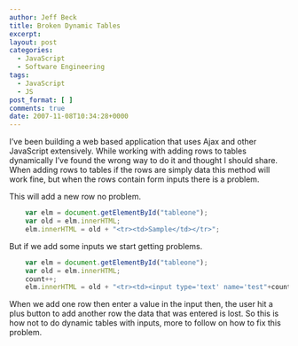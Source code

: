 ```yaml
---
author: Jeff Beck
title: Broken Dynamic Tables
excerpt:
layout: post
categories:
  - JavaScript
  - Software Engineering
tags:
  - JavaScript
  - JS
post_format: [ ]
comments: true
date: 2007-11-08T10:34:28+0000
---
```

I’ve been building a web based application that uses Ajax and other JavaScript extensively. While working with adding rows to tables dynamically I’ve found the wrong way to do it and thought I should share. When adding rows to tables if the rows are simply data this method will work fine, but when the rows contain form inputs there is a problem.

This will add a new row no problem.


``` js
    var elm = document.getElementById("tableone");
    var old = elm.innerHTML;
    elm.innerHTML = old + "<tr><td>Sample</td></tr>";
```
But if we add some inputs we start getting problems.

``` js
    var elm = document.getElementById("tableone");
    var old = elm.innerHTML;
    count++;
    elm.innerHTML = old + "<tr><td><input type='text' name='test"+count+"' id='text"+count+"' /></td></tr>";
```

When we add one row then enter a value in the input then, the user hit a plus button to add another row the data that was entered is lost. So this is how not to do dynamic tables with inputs, more to follow on how to fix this problem.
